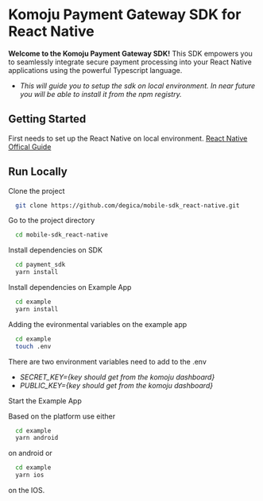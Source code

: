 
# Komoju Payment Gateway SDK for React Native

**Welcome to the Komoju Payment Gateway SDK!** This SDK empowers you to seamlessly integrate secure payment processing into your React Native applications using the powerful Typescript language.

- *This will guide you to setup the sdk on local environment. In near future you will be able to install it from the npm registry.*

## Getting Started
First needs to set up the React Native on local environment.
[React Native Offical Guide](https://reactnative.dev/docs/environment-setup)




## Run Locally

Clone the project

```bash
  git clone https://github.com/degica/mobile-sdk_react-native.git
```

Go to the project directory

```bash
  cd mobile-sdk_react-native
```

Install dependencies on SDK

```bash
  cd payment_sdk 
  yarn install
```

Install dependencies on Example App

```bash
  cd example 
  yarn install
```

Adding the evironmental variables on the example app

```bash
  cd example
  touch .env
```

There are two environment variables need to add to the .env
- *SECRET_KEY={key should get from the komoju dashboard}*
- *PUBLIC_KEY={key should get from the komoju dashboard}*

Start the Example App

Based on the platform
use either 
```bash
  cd example
  yarn android
```
on android 
or 
```bash
  cd example
  yarn ios
```
on the IOS.
